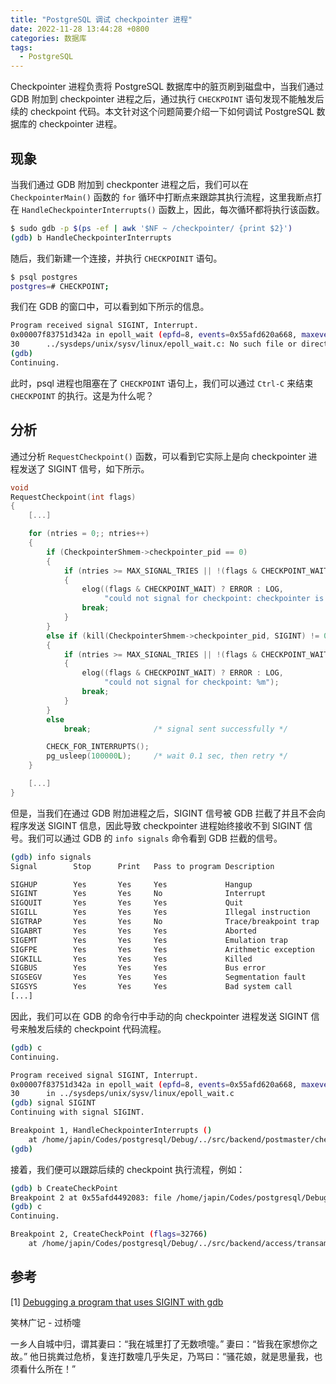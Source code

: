 ```yaml
---
title: "PostgreSQL 调试 checkpointer 进程"
date: 2022-11-28 13:44:28 +0800
categories: 数据库
tags:
  - PostgreSQL
---
```


Checkpointer 进程负责将 PostgreSQL 数据库中的脏页刷到磁盘中，当我们通过 GDB 附加到 checkpointer 进程之后，通过执行 `CHECKPOINT` 语句发现不能触发后续的 checkpoint 代码。本文针对这个问题简要介绍一下如何调试 PostgreSQL 数据库的 checkpointer 进程。

<!--more-->

## 现象

当我们通过 GDB 附加到 checkponter 进程之后，我们可以在 `CheckpointerMain()` 函数的 `for` 循环中打断点来跟踪其执行流程，这里我断点打在 `HandleCheckpointerInterrupts()` 函数上，因此，每次循环都将执行该函数。

```bash
$ sudo gdb -p $(ps -ef | awk '$NF ~ /checkpointer/ {print $2}')
(gdb) b HandleCheckpointerInterrupts
```

随后，我们新建一个连接，并执行 `CHECKPOINIT` 语句。

```bash
$ psql postgres
postgres=# CHECKPOINT;
```

我们在 GDB 的窗口中，可以看到如下所示的信息。

```bash
Program received signal SIGINT, Interrupt.
0x00007f83751d342a in epoll_wait (epfd=8, events=0x55afd620a668, maxevents=1, timeout=299000) at ../sysdeps/unix/sysv/linux/epoll_wait.c:30
30      ../sysdeps/unix/sysv/linux/epoll_wait.c: No such file or directory.
(gdb)
Continuing.
```

此时，psql 进程也阻塞在了 `CHECKPOINT` 语句上，我们可以通过 `Ctrl-C` 来结束 `CHECKPOINT` 的执行。这是为什么呢？

## 分析

通过分析 `RequestCheckpoint()` 函数，可以看到它实际上是向 checkpointer 进程发送了 SIGINT 信号，如下所示。

```c
void
RequestCheckpoint(int flags)
{
    [...]

    for (ntries = 0;; ntries++)
    {
        if (CheckpointerShmem->checkpointer_pid == 0)
        {
            if (ntries >= MAX_SIGNAL_TRIES || !(flags & CHECKPOINT_WAIT))
            {
                elog((flags & CHECKPOINT_WAIT) ? ERROR : LOG,
                     "could not signal for checkpoint: checkpointer is not running");
                break;
            }
        }
        else if (kill(CheckpointerShmem->checkpointer_pid, SIGINT) != 0)
        {
            if (ntries >= MAX_SIGNAL_TRIES || !(flags & CHECKPOINT_WAIT))
            {
                elog((flags & CHECKPOINT_WAIT) ? ERROR : LOG,
                     "could not signal for checkpoint: %m");
                break;
            }
        }
        else
            break;              /* signal sent successfully */

        CHECK_FOR_INTERRUPTS();
        pg_usleep(100000L);     /* wait 0.1 sec, then retry */
    }

    [...]
}
```

但是，当我们在通过 GDB 附加进程之后，SIGINT 信号被 GDB 拦截了并且不会向程序发送 SIGINT 信息，因此导致 checkpointer 进程始终接收不到 SIGINT 信号。我们可以通过 GDB 的 `info signals` 命令看到 GDB 拦截的信号。

```bash
(gdb) info signals
Signal        Stop      Print   Pass to program Description

SIGHUP        Yes       Yes     Yes             Hangup
SIGINT        Yes       Yes     No              Interrupt
SIGQUIT       Yes       Yes     Yes             Quit
SIGILL        Yes       Yes     Yes             Illegal instruction
SIGTRAP       Yes       Yes     No              Trace/breakpoint trap
SIGABRT       Yes       Yes     Yes             Aborted
SIGEMT        Yes       Yes     Yes             Emulation trap
SIGFPE        Yes       Yes     Yes             Arithmetic exception
SIGKILL       Yes       Yes     Yes             Killed
SIGBUS        Yes       Yes     Yes             Bus error
SIGSEGV       Yes       Yes     Yes             Segmentation fault
SIGSYS        Yes       Yes     Yes             Bad system call
[...]
```

因此，我们可以在 GDB 的命令行中手动的向 checkpointer 进程发送 SIGINT 信号来触发后续的 checkpoint 代码流程。

```bash
(gdb) c
Continuing.

Program received signal SIGINT, Interrupt.
0x00007f83751d342a in epoll_wait (epfd=8, events=0x55afd620a668, maxevents=1, timeout=169802) at ../sysdeps/unix/sysv/linux/epoll_wait.c:30
30      in ../sysdeps/unix/sysv/linux/epoll_wait.c
(gdb) signal SIGINT
Continuing with signal SIGINT.

Breakpoint 1, HandleCheckpointerInterrupts ()
    at /home/japin/Codes/postgresql/Debug/../src/backend/postmaster/checkpointer.c:545
(gdb)
```

接着，我们便可以跟踪后续的 checkpoint 执行流程，例如：

```bash
(gdb) b CreateCheckPoint
Breakpoint 2 at 0x55afd4492083: file /home/japin/Codes/postgresql/Debug/../src/backend/access/transam/xlog.c, line 6441.
(gdb) c
Continuing.

Breakpoint 2, CreateCheckPoint (flags=32766)
    at /home/japin/Codes/postgresql/Debug/../src/backend/access/transam/xlog.c:6441
```

## 参考

[1] [Debugging a program that uses SIGINT with gdb](https://stackoverflow.com/questions/36993909/debugging-a-program-that-uses-sigint-with-gdb)

<div class="just-for-fun">
笑林广记 - 过桥嚏

一乡人自城中归，谓其妻曰：“我在城里打了无数喷嚏。”
妻曰：“皆我在家想你之故。”
他日挑粪过危桥，复连打数嚏几乎失足，乃骂曰：“骚花娘，就是思量我，也须看什么所在！”
</div>
